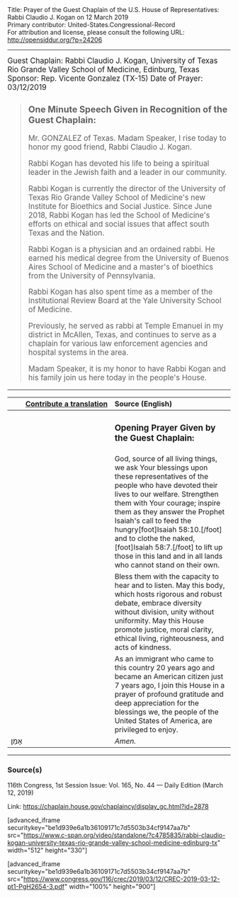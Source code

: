 <html>
<head></head>
<body>
Title: Prayer of the Guest Chaplain of the U.S. House of Representatives: Rabbi Claudio J. Kogan on 12 March 2019<br />
Primary contributor: United-States.Congressional-Record<br />
For attribution and license, please consult the following URL: <a href="http://opensiddur.org/?p=24206">http://opensiddur.org/?p=24206</a>
<p />
<hr />

<div class="english" style="font-size:1.2em;">
Guest Chaplain: Rabbi Claudio J. Kogan, University of Texas Rio Grande Valley School of Medicine, Edinburg, Texas
Sponsor: Rep. Vicente Gonzalez (TX-15)
Date of Prayer: 03/12/2019

<blockquote>
<h3>One Minute Speech Given in Recognition of the Guest Chaplain:</h3>

Mr. GONZALEZ of Texas. Madam Speaker, I rise today to honor my good friend, Rabbi Claudio J. Kogan.

Rabbi Kogan has devoted his life to being a spiritual leader in the Jewish faith and a leader in our community.

Rabbi Kogan is currently the director of the University of Texas Rio Grande Valley School of Medicine's new Institute for Bioethics and Social Justice. Since June 2018, Rabbi Kogan has led the School of Medicine's efforts on ethical and social issues that affect south Texas and the Nation.

Rabbi Kogan is a physician and an ordained rabbi. He earned his medical degree from the University of Buenos Aires School of Medicine and a master's of bioethics from the University of Pennsylvania.

Rabbi Kogan has also spent time as a member of the Institutional Review Board at the Yale University School of Medicine.

Previously, he served as rabbi at Temple Emanuel in my district in McAllen, Texas, and continues to serve as a chaplain for various law enforcement agencies and hospital systems in the area.

Madam Speaker, it is my honor to have Rabbi Kogan and his family join us here today in the people's House.
</blockquote>
</div>

<hr />

<table style="margin-left: auto;margin-right: auto;" class="draggable">
<thead><tr><th id="x" style="text-align: right;"><a href="/contributing/upload/">Contribute a translation</a></th><th style="text-align: left;">Source (English)</th></tr></thead>
<tbody>
<tr><td style="vertical-align:top;" width="46%">
<div class="liturgy"><span lang="he">

</span></div></td>
 
<td style="vertical-align:top;" width="53%">
<div class="english">
<h3>Opening Prayer Given by the Guest Chaplain:</h3>
</div></td></tr>


<tr><td style="vertical-align:top;" width="46%">
<div class="liturgy"><span lang="he">

</span></div></td>
 
<td style="vertical-align:top;" width="53%">
<div class="english">
God, source of all living things, 
we ask Your blessings upon these representatives of the people 
who have devoted their lives to our welfare. 
Strengthen them with Your courage; 
inspire them as they answer the Prophet Isaiah's call 
to feed the hungry[foot]Isaiah 58:10.[/foot]
and to clothe the naked,[foot]Isaiah 58:7.[/foot]
to lift up those in this land 
and in all lands 
who cannot stand on their own.
</div></td></tr>


<tr><td style="vertical-align:top;" width="46%">
<div class="liturgy"><span lang="he">

</span></div></td>
 
<td style="vertical-align:top;" width="53%">
<div class="english">
Bless them with the capacity to hear 
and to listen. 
May this body, 
which hosts rigorous and robust debate, 
embrace diversity without division, 
unity without uniformity. 
May this House promote justice, 
moral clarity, 
ethical living, 
righteousness, 
and acts of kindness.
</div></td></tr>


<tr><td style="vertical-align:top;" width="46%">
<div class="liturgy"><span lang="he">

</span></div></td>
 
<td style="vertical-align:top;" width="53%">
<div class="english">
As an immigrant who came to this country 20 years ago 
and became an American citizen just 7 years ago, 
I join this House in a prayer of profound gratitude 
and deep appreciation 
for the blessings we, 
the people of the United States of America, 
are privileged to enjoy.
</div></td></tr>


<tr><td style="vertical-align:top;" width="46%">
<div class="liturgy"><span lang="he">
אָמֵן׃
</span></div></td>
 
<td style="vertical-align:top;" width="53%">
<div class="english">
<em>Amen.</em>
</div></td></tr>
</tbody></table>

<hr />

<h3>Source(s)</h3>

116th Congress, 1st Session
Issue: Vol. 165, No. 44 — Daily Edition (March 12, 2019)

Link: <a href="https://chaplain.house.gov/chaplaincy/display_gc.html?id=2878">https://chaplain.house.gov/chaplaincy/display_gc.html?id=2878</a>

[advanced_iframe securitykey="be1d939e6a1b36109171c7d5503b34cf9147aa7b" src="https://www.c-span.org/video/standalone/?c4785835/rabbi-claudio-kogan-university-texas-rio-grande-valley-school-medicine-edinburg-tx" width="512" height="330"]

[advanced_iframe securitykey="be1d939e6a1b36109171c7d5503b34cf9147aa7b" src="https://www.congress.gov/116/crec/2019/03/12/CREC-2019-03-12-pt1-PgH2654-3.pdf" width="100%" height="900"]
</body>
</html>